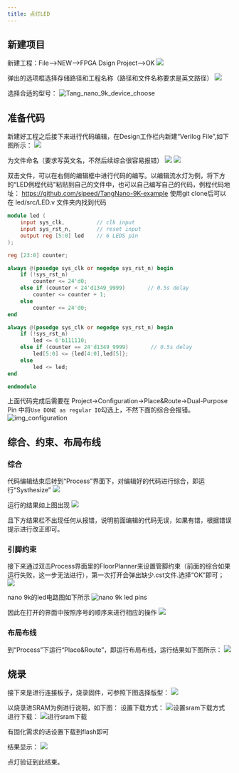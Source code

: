 ```yaml
---
title: 点灯LED
---
```


## 新建项目

新建工程：File-->NEW-->FPGA Dsign Project-->OK
![](./../../Tang-Nano/assets/LED-1.png)

弹出的选项框选择存储路径和工程名称（路径和文件名称要求是英文路径）
![](./../../Tang-Nano/assets/LED-2.png)

选择合适的型号：
![Tang_nano_9k_device_choose](./../nano_9k/Tang_nano_9k_Device_choose.png)

## 准备代码
    
新建好工程之后接下来进行代码编辑，在Design工作栏内新建“Verilog File”,如下图所示：
![](./../../Tang-Nano/assets/LED-5.png)

为文件命名（要求写英文名，不然后续综合很容易报错）
![](./../../Tang-Nano/assets/LED-6.png)
![](./../../Tang-Nano/assets/LED-7.png)

双击文件，可以在右侧的编辑框中进行代码的编写。以编辑流水灯为例，将下方的“LED例程代码”粘贴到自己的文件中，也可以自己编写自己的代码，例程代码地址：
<https://github.com/sipeed/TangNano-9K-example>
使用git clone后可以在 led/src/LED.v 文件夹内找到代码

```verilog
module led (
    input sys_clk,          // clk input
    input sys_rst_n,        // reset input
    output reg [5:0] led    // 6 LEDS pin
);

reg [23:0] counter;

always @(posedge sys_clk or negedge sys_rst_n) begin
    if (!sys_rst_n)
        counter <= 24'd0;
    else if (counter < 24'd1349_9999)       // 0.5s delay
        counter <= counter + 1;
    else
        counter <= 24'd0;
end

always @(posedge sys_clk or negedge sys_rst_n) begin
    if (!sys_rst_n)
        led <= 6'b111110;
    else if (counter == 24'd1349_9999)       // 0.5s delay
        led[5:0] <= {led[4:0],led[5]};
    else
        led <= led;
end

endmodule

 ```

上面代码完成后需要在 Project->Configuration->Place&Route->Dual-Purpose Pin 中将`Use DONE as regular IO`勾选上，不然下面的综合会报错。
![img_configuration](./../nano_9k/LED_Configuration.png)

## 综合、约束、布局布线

### 综合

代码编辑结束后转到“Process”界面下，对编辑好的代码进行综合，即运行“Systhesize” 
![](./../nano_9k/nano_9k_synthsize.png)

运行的结果如上图出现 
![](./../../Tang-Nano/assets/LED.png) 

且下方结果栏不出现任何从报错，说明前面编辑的代码无误，如果有错，根据错误提示进行改正即可。

### 引脚约束

接下来通过双击Process界面里的FloorPlanner来设置管脚约束（前面的综合如果运行失败，这一步无法进行），第一次打开会弹出缺少.cst文件.选择“OK”即可；
![](./../../Tang-Nano/assets/LED-9.png)

nano 9k的led电路图如下所示
![](./../nano_9k/LED_Pins.png "nano 9k led pins")

因此在打开的界面中按照序号的顺序来进行相应的操作
![](./../nano_9k/LED_FloorPlanner.png)

### 布局布线

到“Process”下运行“Place&Route”，即运行布局布线，运行结果如下图所示：
![](./../nano_9k/LED_Place&Route.png)

## 烧录

接下来是进行连接板子，烧录固件，可参照下图选择版型：
![](./../nano_9k/nano_9k_device_scan.png)

以烧录进SRAM为例进行说明，如下图：
设置下载方式：
![](./../nano_9k/nano_9k_sram_program.png "设置sram下载方式")
进行下载：
![](./../nano_9k/nano_9k_sram_download.png "进行sram下载")

有固化需求的话设置下载到flash即可

结果显示：
![](./../nano_9k/blink.gif)

点灯验证到此结束。
